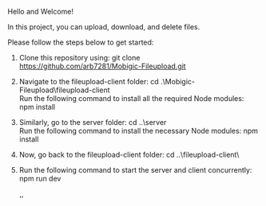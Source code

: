 Hello and Welcome!


In this project, you can upload, download, and delete files.

Please follow the steps below to get started:

1. Clone this repository using:
git clone https://github.com/arb7281/Mobigic-Fileupload.git

2. Navigate to the fileupload-client folder:
   cd .\Mobigic-Fileupload\fileupload-client\
   Run the following command to install all the required Node modules:
   npm install
   
3. Similarly, go to the server folder:
   cd ..\server\
   Run the following command to install the necessary Node modules:
   npm install
   
4. Now, go back to the fileupload-client folder:
   cd ..\fileupload-client\

5. Run the following command to start the server and client concurrently:
   npm run dev

   ,,
